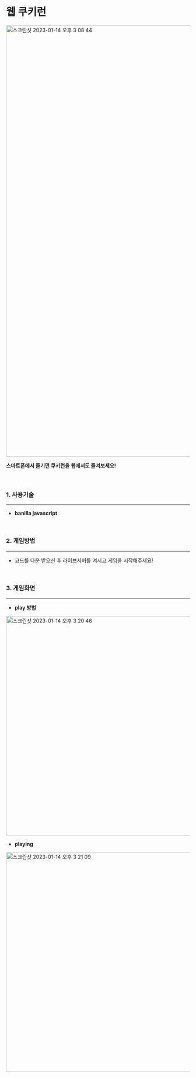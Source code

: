 # 웹 쿠키런

<img width="1178" alt="스크린샷 2023-01-14 오후 3 08 44" src="https://user-images.githubusercontent.com/107898063/212458533-d26c4952-6dc3-44be-ae00-85c73984501d.png">

**스마트폰에서 즐기던 쿠키런을 웹에서도 즐겨보세요!**
<br/>
<br/>
<br/>

### 1. 사용기술
-----------------------
- **banilla javascript**
<br/>

### 2. 게임방법
----------------------
- 코드를 다운 받으신 후 라이브서버를 켜시고 게임을 시작해주세요!
<br/>

### 3. 게임화면
----------------------

- **play 방법**

<img width="600" alt="스크린샷 2023-01-14 오후 3 20 46" src="https://user-images.githubusercontent.com/107898063/212459052-19a8373a-f595-4e9d-9ce2-60d8cc939fa8.png">
<br/>

- **playing**

<img width="600" alt="스크린샷 2023-01-14 오후 3 21 09" src="https://user-images.githubusercontent.com/107898063/212459140-89b7b9bc-3867-4d21-a475-53e6e383afb5.png">
<br/>

